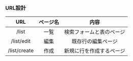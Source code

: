 ### URL設計
|URL|ページ名|内容|
|:-:|:-:|:-:|
|/list|一覧|検索フォームと表のページ|
|/list/edit|編集|既存行の編集ページ|
|/list/create|作成|新規に行を作成するページ|